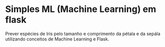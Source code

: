 # Simples ML (Machine Learning) em flask

Prever espécies de Iris pelo tamanho e comprimento da pétala e da sepála utilizando conceitos de Machine Learning e Flask.

